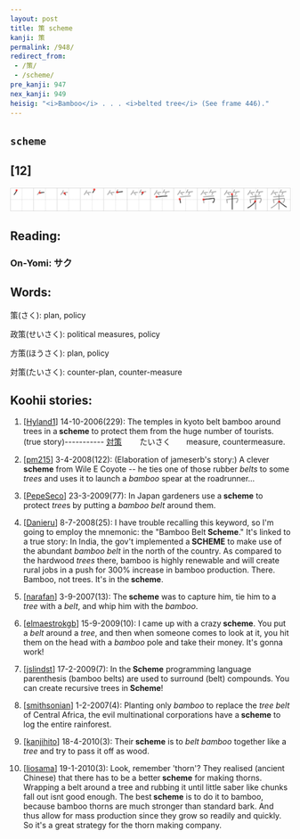 ```yaml
---
layout: post
title: 策 scheme
kanji: 策
permalink: /948/
redirect_from:
 - /策/
 - /scheme/
pre_kanji: 947
nex_kanji: 949
heisig: "<i>Bamboo</i> . . . <i>belted tree</i> (See frame 446)."
---
```


## `scheme`

## [12]

<div class="stroke"><img src="../images/E7AD96.png" /></div>

## Reading:

### On-Yomi: サク

## Words:

策(さく): plan, policy

政策(せいさく): political measures, policy

方策(ほうさく): plan, policy

対策(たいさく): counter-plan, counter-measure

## Koohii stories:

1) [<a href="http://kanji.koohii.com/profile/Hyland1">Hyland1</a>] 14-10-2006(229): The temples in kyoto belt bamboo around trees in a<strong> scheme</strong> to protect them from the huge number of tourists. (true story)-----------  <a href="http://jisho.org/kanji/details/対策">対策</a>  　　たいさく　　measure, countermeasure. 

2) [<a href="http://kanji.koohii.com/profile/pm215">pm215</a>] 3-4-2008(122): (Elaboration of jameserb&#039;s story:) A clever <strong>scheme</strong> from Wile E Coyote -- he ties one of those rubber <em>belts</em> to some <em>trees</em> and uses it to launch a <em>bamboo</em> spear at the roadrunner... 

3) [<a href="http://kanji.koohii.com/profile/PepeSeco">PepeSeco</a>] 23-3-2009(77): In Japan gardeners use a<strong> scheme</strong> to protect <em>tree</em>s by putting a <em>bamboo</em> <em>belt</em> around them. 

4) [<a href="http://kanji.koohii.com/profile/Danieru">Danieru</a>] 8-7-2008(25): I have trouble recalling this keyword, so I&#039;m going to employ the mnemonic: the &quot;Bamboo Belt<strong> Scheme</strong>.&quot; It&#039;s linked to a true story: In India, the gov&#039;t implemented a<strong> SCHEME</strong> to make use of the abundant <em>bamboo belt</em> in the north of the country. As compared to the hardwood <em>trees</em> there, bamboo is highly renewable and will create rural jobs in a push for 300% increase in bamboo production. There. Bamboo, not trees. It&#039;s in the<strong> scheme</strong>. 

5) [<a href="http://kanji.koohii.com/profile/narafan">narafan</a>] 3-9-2007(13): The<strong> scheme</strong> was to capture him, tie him to a <em>tree</em> with a <em>belt</em>, and whip him with the <em>bamboo</em>. 

6) [<a href="http://kanji.koohii.com/profile/elmaestrokgb">elmaestrokgb</a>] 15-9-2009(10): I came up with a crazy<strong> scheme</strong>. You put a <em>belt</em> around a <em>tree</em>, and then when someone comes to look at it, you hit them on the head with a <em>bamboo</em> pole and take their money. It&#039;s gonna work! 

7) [<a href="http://kanji.koohii.com/profile/jslindst">jslindst</a>] 17-2-2009(7): In the<strong> Scheme</strong> programming language parenthesis (bamboo belts) are used to surround (belt) compounds. You can create recursive trees in<strong> Scheme</strong>! 

8) [<a href="http://kanji.koohii.com/profile/smithsonian">smithsonian</a>] 1-2-2007(4): Planting only <em>bamboo</em> to replace the <em>tree belt</em> of Central Africa, the evil multinational corporations have a<strong> scheme</strong> to log the entire rainforest. 

9) [<a href="http://kanji.koohii.com/profile/kanjihito">kanjihito</a>] 18-4-2010(3): Their<strong> scheme</strong> is to <em>belt</em> <em>bamboo</em> together like a <em>tree</em> and try to pass it off as wood. 

10) [<a href="http://kanji.koohii.com/profile/liosama">liosama</a>] 19-1-2010(3): Look, remember &#039;thorn&#039;? They realised (ancient Chinese) that there has to be a better<strong> scheme</strong> for making thorns. Wrapping a belt around a tree and rubbing it until little saber like chunks fall out isnt good enough. The best<strong> scheme</strong> is to do it to bamboo, because bamboo thorns are much stronger than standard bark. And thus allow for mass production since they grow so readily and quickly. So it&#039;s a great strategy for the thorn making company. 
